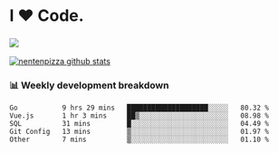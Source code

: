 # I ❤️ Code.

### ![](http://img.shields.io/badge/Go-language-blue?style=for-the-badge&logo=appveyor)
[![nentenpizza github stats](https://github-readme-stats.vercel.app/api?username=nentenpizza&count_private=true)](https://github.com/anuraghazra/github-readme-stats)

### 📊 Weekly development breakdown

<!--START_SECTION:waka-->
```text
Go           9 hrs 29 mins   ████████████████████░░░░░   80.32 % 
Vue.js       1 hr 3 mins     ██▒░░░░░░░░░░░░░░░░░░░░░░   08.98 % 
SQL          31 mins         █░░░░░░░░░░░░░░░░░░░░░░░░   04.49 % 
Git Config   13 mins         ▒░░░░░░░░░░░░░░░░░░░░░░░░   01.97 % 
Other        7 mins          ▒░░░░░░░░░░░░░░░░░░░░░░░░   01.10 % 
```
<!--END_SECTION:waka-->

